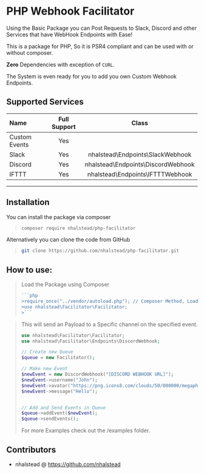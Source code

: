 # PHP Webhook Facilitator

Using the Basic Package you can Post Requests to Slack, Discord and other Services that have WebHook Endpoints with Ease!

This is a package for PHP, So it is PSR4 compliant and can be used with or without composer.

**Zero** Dependencies with exception of `CURL`.

The System is even ready for you to add you own Custom Webhook Endpoints.

## Supported Services
| Name          | Full Support |               Class                |
|:--------------|:------------:|:----------------------------------:|
| Custom Events |     Yes      |                                    |
| Slack         |     Yes      |  nhalstead\Endpoints\SlackWebhook  |
| Discord       |     Yes      | nhalstead\Endpoints\DiscordWebhook |
| IFTTT         |     Yes      |  nhalstead\Endpoints\IFTTTWebhook  |

---

## Installation
You can install the package via composer
>```bash
>composer require nhalstead/php-facilitator
>```
Alternatively you can clone the code from GitHub
>```bash
>git clone https://github.com/nhalstead/php-facilitator.git
>```

## How to use:
> Load the Package using Composer
>```php
>```php
>>require_once("../vendor/autoload.php"); // Composer Method, Loading by PSR4
>>use nhalstead\Facilitator\Facilitator;
>>```
>```


> This will send an Payload to a Specific channel on the specified event.
>```php
>use nhalstead\Facilitator\Facilitator;
>use nhalstead\Facilitator\Endpoints\DiscordWebhook;
>
> // Create new Queue
>$queue = new Facilitator();
>
>// Make new Event
>$newEvent = new DiscordWebhook("[DISCORD WEBHOOK URL]");
>$newEvent->username("John");
>$newEvent->avatar("https://png.icons8.com/clouds/50/000000/megaphone.png");
>$newEvent->message("Hello");
>
>
>// Add and Send Events in Queue
>$queue->addEvent($newEvent);
>$queue->sendEvents();
>```
> For more Examples check out the /examples folder.


## Contributors
- nhalstead @ https://github.com/nhalstead
